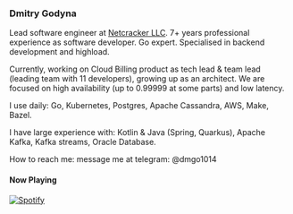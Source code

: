 ### Dmitry Godyna

Lead software engineer at [Netcracker LLC](https://www.netcracker.com). 7+ years professional experience as software
developer. Go expert. Specialised in backend development and highload.

Currently, working on Cloud Billing product as tech lead & team lead (leading team with 11 developers), growing up as an
architect. We are focused on high availability (up to 0.99999 at some parts) and low latency.

I use daily: Go, Kubernetes, Postgres, Apache Cassandra, AWS, Make, Bazel.

I have large experience with: Kotlin & Java (Spring, Quarkus), Apache Kafka, Kafka streams, Oracle Database.

How to reach me: message me at telegram: @dmgo1014

#### Now Playing

[![Spotify](https://dgodyna.vercel.app/api/spotify)](https://open.spotify.com/user/31wag62x2o2tyg6bgohazxsvxrty)